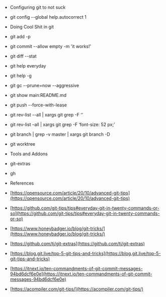 -   Configuring git to not suck

-   git config --global help.autocorrect 1

-   Doing Cool Shit in git

-   git add -p
-   git commit --allow empty -m 'it works!'
-   git diff --stat
-   git help everyday
-   git help -g
-   git gc --prune=now --aggressive
-   git show main:README.md
-   git push --force-with-lease
-   git rev-list --all | xargs git grep -F ‘’

-   git rev-list –all | xargs git grep -F ‘font-size: 52 px;’

-   git branch | grep -v master | xargs git branch -D
-   git worktree

-   Tools and Addons

-   git-extras
-   gh

-   References

-   [https://opensource.com/article/20/10/advanced-git-tips](https://opensource.com/article/20/10/advanced-git-tips)
-   [https://github.com/git-tips/tips#everyday-git-in-twenty-commands-or-so](https://github.com/git-tips/tips#everyday-git-in-twenty-commands-or-so)
-   [https://www.honeybadger.io/blog/git-tricks/](https://www.honeybadger.io/blog/git-tricks/)
-   [https://github.com/tj/git-extras](https://github.com/tj/git-extras)
-   [https://blog.git.live/top-5-git-tips-and-tricks](https://blog.git.live/top-5-git-tips-and-tricks)
-   [https://itnext.io/ten-commandments-of-git-commit-messages-94bd6dcf6e0e](https://itnext.io/ten-commandments-of-git-commit-messages-94bd6dcf6e0e)
-   [https://acompiler.com/git-tips/](https://acompiler.com/git-tips/)